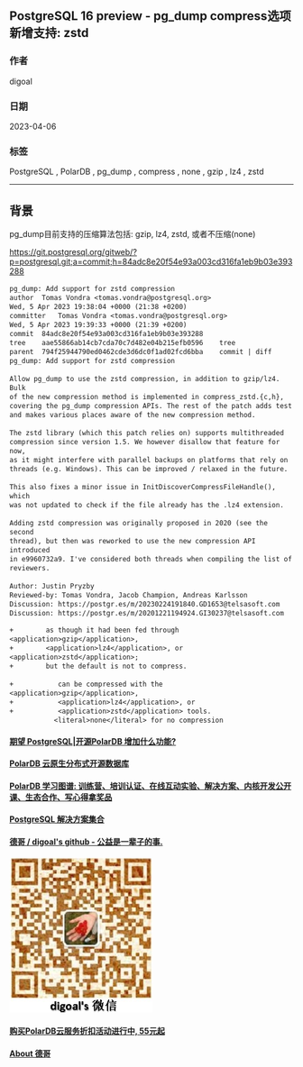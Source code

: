 ## PostgreSQL 16 preview - pg_dump compress选项新增支持: zstd       
                                                                                                    
### 作者                                                                              
digoal                                                                              
                                                                              
### 日期                                                                              
2023-04-06                                                                          
                                                                    
### 标签                                                                              
PostgreSQL , PolarDB , pg_dump , compress , none , gzip , lz4 , zstd     
                                                                              
----                                                                              
                                                                              
## 背景      
pg_dump目前支持的压缩算法包括: gzip, lz4, zstd, 或者不压缩(none)     
  
https://git.postgresql.org/gitweb/?p=postgresql.git;a=commit;h=84adc8e20f54e93a003cd316fa1eb9b03e393288  
  
```  
pg_dump: Add support for zstd compression  
author	Tomas Vondra <tomas.vondra@postgresql.org>	  
Wed, 5 Apr 2023 19:38:04 +0000 (21:38 +0200)  
committer	Tomas Vondra <tomas.vondra@postgresql.org>	  
Wed, 5 Apr 2023 19:39:33 +0000 (21:39 +0200)  
commit	84adc8e20f54e93a003cd316fa1eb9b03e393288  
tree	aae55866ab14cb7cda70c7d482e04b215efb0596	tree  
parent	794f25944790ed0462cde3d6dc0f1ad02fcd6bba	commit | diff  
pg_dump: Add support for zstd compression  
  
Allow pg_dump to use the zstd compression, in addition to gzip/lz4. Bulk  
of the new compression method is implemented in compress_zstd.{c,h},  
covering the pg_dump compression APIs. The rest of the patch adds test  
and makes various places aware of the new compression method.  
  
The zstd library (which this patch relies on) supports multithreaded  
compression since version 1.5. We however disallow that feature for now,  
as it might interfere with parallel backups on platforms that rely on  
threads (e.g. Windows). This can be improved / relaxed in the future.  
  
This also fixes a minor issue in InitDiscoverCompressFileHandle(), which  
was not updated to check if the file already has the .lz4 extension.  
  
Adding zstd compression was originally proposed in 2020 (see the second  
thread), but then was reworked to use the new compression API introduced  
in e9960732a9. I've considered both threads when compiling the list of  
reviewers.  
  
Author: Justin Pryzby  
Reviewed-by: Tomas Vondra, Jacob Champion, Andreas Karlsson  
Discussion: https://postgr.es/m/20230224191840.GD1653@telsasoft.com  
Discussion: https://postgr.es/m/20201221194924.GI30237@telsasoft.com  
```  
  
```  
+        as though it had been fed through <application>gzip</application>,  
+        <application>lz4</application>, or <application>zstd</application>;  
+        but the default is not to compress.  
  
+           can be compressed with the <application>gzip</application>,  
+           <application>lz4</application>, or  
+           <application>zstd</application> tools.  
           <literal>none</literal> for no compression  
```  
     
  
#### [期望 PostgreSQL|开源PolarDB 增加什么功能?](https://github.com/digoal/blog/issues/76 "269ac3d1c492e938c0191101c7238216")
  
  
#### [PolarDB 云原生分布式开源数据库](https://github.com/ApsaraDB "57258f76c37864c6e6d23383d05714ea")
  
  
#### [PolarDB 学习图谱: 训练营、培训认证、在线互动实验、解决方案、内核开发公开课、生态合作、写心得拿奖品](https://www.aliyun.com/database/openpolardb/activity "8642f60e04ed0c814bf9cb9677976bd4")
  
  
#### [PostgreSQL 解决方案集合](../201706/20170601_02.md "40cff096e9ed7122c512b35d8561d9c8")
  
  
#### [德哥 / digoal's github - 公益是一辈子的事.](https://github.com/digoal/blog/blob/master/README.md "22709685feb7cab07d30f30387f0a9ae")
  
  
![digoal's wechat](../pic/digoal_weixin.jpg "f7ad92eeba24523fd47a6e1a0e691b59")
  
  
#### [购买PolarDB云服务折扣活动进行中, 55元起](https://www.aliyun.com/activity/new/polardb-yunparter?userCode=bsb3t4al "e0495c413bedacabb75ff1e880be465a")
  
  
#### [About 德哥](https://github.com/digoal/blog/blob/master/me/readme.md "a37735981e7704886ffd590565582dd0")
  
